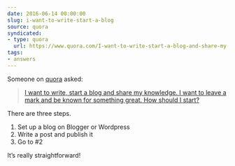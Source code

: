 ```yaml
---
date: 2016-06-14 00:00:00
slug: i-want-to-write-start-a-blog
source: quora
syndicated:
- type: quora
  url: https://www.quora.com/I-want-to-write-start-a-blog-and-share-my-knowledge-I-want-to-leave-a-mark-and-be-known-for-something-great-How-should-I-start/answer/Roy-Tang
tags:
- answers
---
```


Someone on [quora](https://quora.com) asked:

> [I want to write, start a blog and share my knowledge. I want to leave a mark and be known for something great. How should I start?](https://www.quora.com/I-want-to-write-start-a-blog-and-share-my-knowledge-I-want-to-leave-a-mark-and-be-known-for-something-great-How-should-I-start/answer/Roy-Tang)


There are three steps.</p><ol><li>Set up a blog on Blogger or Wordpress</li><li>Write a post and publish it</li><li>Go to #2</li></ol><p class="ui_qtext_para u-ltr u-text-align--start">It’s really straightforward!